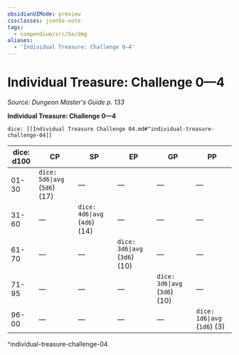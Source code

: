 ```yaml
---
obsidianUIMode: preview
cssclasses: json5e-note
tags:
  - compendium/src/5e/dmg
aliases:
  - 'Individual Treasure: Challenge 0—4'
---
```

# Individual Treasure: Challenge 0—4
*Source: Dungeon Master's Guide p. 133* 

**Individual Treasure: Challenge 0—4**

`dice: [[Individual Treasure Challenge 04.md#^individual-treasure-challenge-04]]`

| dice: d100 | CP | SP | EP | GP | PP |
|------------|----|----|----|----|----|
| 01-30 | `dice: 5d6\|avg` (`5d6`) (17) | — | — | — | — |
| 31-60 | — | `dice: 4d6\|avg` (`4d6`) (14) | — | — | — |
| 61-70 | — | — | `dice: 3d6\|avg` (`3d6`) (10) | — | — |
| 71-95 | — | — | — | `dice: 3d6\|avg` (`3d6`) (10) | — |
| 96-00 | — | — | — | — | `dice: 1d6\|avg` (`1d6`) (3) |
^individual-treasure-challenge-04
